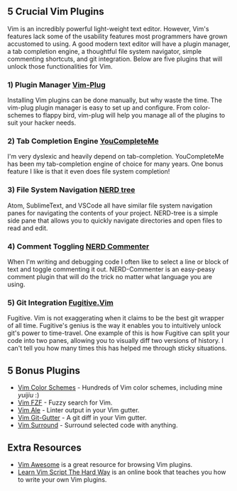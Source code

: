 ## 5 Crucial Vim Plugins
Vim is an incredibly powerful light-weight text editor. However, Vim's features lack some of the usability features most programmers have grown accustomed to using. A good modern text editor will have a plugin manager, a tab completion engine, a thoughtful file system navigator, simple commenting shortcuts, and git integration. Below are five plugins that will unlock those functionalities for Vim. 

### 1) Plugin Manager  [Vim-Plug](https://github.com/junegunn/vim-plug) 
Installing Vim plugins can be done manually, but why waste the time. The vim-plug plugin manager is easy to set up and configure. From color-schemes to flappy bird, vim-plug will help you manage all of the plugins to suit your hacker needs. 

### 2) Tab Completion Engine  [YouCompleteMe](https://github.com/ycm-core/YouCompleteMe) 
I'm very dyslexic and heavily depend on tab-completion. YouCompleteMe has been my tab-completion engine of choice for many years. One bonus feature I like is that it even does file system completion!

### 3) File System Navigation [NERD tree](https://github.com/scrooloose/nerdtree) 
Atom, SublimeText, and VSCode all have similar file system navigation panes for navigating the contents of your project. NERD-tree is a simple side pane that allows you to quickly navigate directories and open files to read and edit.  

### 4) Comment Toggling [NERD Commenter](https://github.com/scrooloose/nerdcommenter) 
When I'm writing and debugging code I often like to select a line or block of text and toggle commenting it out. NERD-Commenter is an easy-peasy comment plugin that will do the trick no matter what language you are using.

### 5) Git Integration  [Fugitive.Vim](https://github.com/tpope/vim-fugitive)
Fugitive. Vim is not exaggerating when it claims to be the best git wrapper of all time. Fugitive's genius is the way it enables you to intuitively unlock git's power to time-travel. One example of this is how Fugitive can split your code into two panes, allowing you to visually diff two versions of history. I can't tell you how many times this has helped me through sticky situations.

## 5 Bonus Plugins 
* [Vim Color Schemes](https://github.com/flazz/vim-colorschemes) - Hundreds of Vim color schemes, including mine *yuijiu* :)
* [Vim FZF](https://github.com/junegunn/fzf.vim) - Fuzzy search for Vim.
* [Vim Ale](https://github.com/dense-analysis/ale) - Linter output in your Vim gutter.
* [Vim Git-Gutter](https://github.com/airblade/vim-gitgutter) - A git diff in your Vim gutter.
* [Vim Surround](https://github.com/tpope/vim-surround) - Surround selected code with anything.

## Extra Resources
* [Vim Awesome](https://vimawesome.com/) is a great resource for browsing Vim plugins.
* [Learn Vim Script The Hard Way](http://learnvimscriptthehardway.stevelosh.com/) is an online book that teaches you how to write your own Vim plugins.
